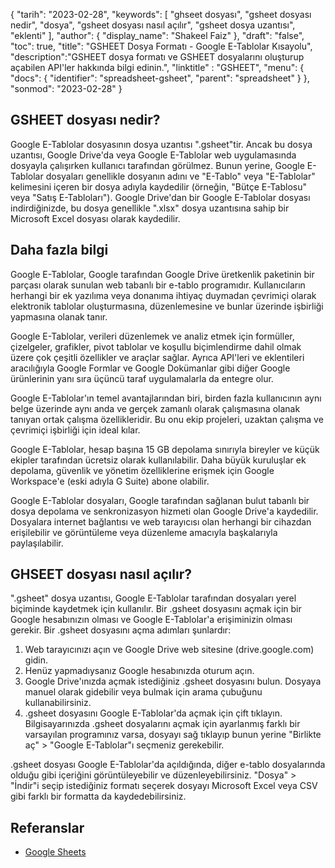 {
"tarih": "2023-02-28",
  "keywords": [
"ghseet dosyası",
"gsheet dosyası nedir",
"dosya",
"gsheet dosyası nasıl açılır",
"gsheet dosya uzantısı",
"eklenti"
],
  "author": {
"display_name": "Shakeel Faiz"
},
"draft": "false",
"toc": true,
"title": "GSHEET Dosya Formatı - Google E-Tablolar Kısayolu",
  "description":"GSHEET dosya formatı ve GSHEET dosyalarını oluşturup açabilen API'ler hakkında bilgi edinin.",
"linktitle" : "GSHEET",
  "menu": {
    "docs": {
      "identifier": "spreadsheet-gsheet",
      "parent": "spreadsheet"
}
},
"sonmod": "2023-02-28"
}

## GSHEET dosyası nedir?

Google E-Tablolar dosyasının dosya uzantısı ".gsheet"tir. Ancak bu dosya uzantısı, Google Drive'da veya Google E-Tablolar web uygulamasında dosyayla çalışırken kullanıcı tarafından görülmez. Bunun yerine, Google E-Tablolar dosyaları genellikle dosyanın adını ve "E-Tablo" veya "E-Tablolar" kelimesini içeren bir dosya adıyla kaydedilir (örneğin, "Bütçe E-Tablosu" veya "Satış E-Tabloları"). Google Drive'dan bir Google E-Tablolar dosyası indirdiğinizde, bu dosya genellikle ".xlsx" dosya uzantısına sahip bir Microsoft Excel dosyası olarak kaydedilir.

## Daha fazla bilgi

Google E-Tablolar, Google tarafından Google Drive üretkenlik paketinin bir parçası olarak sunulan web tabanlı bir e-tablo programıdır. Kullanıcıların herhangi bir ek yazılıma veya donanıma ihtiyaç duymadan çevrimiçi olarak elektronik tablolar oluşturmasına, düzenlemesine ve bunlar üzerinde işbirliği yapmasına olanak tanır.

Google E-Tablolar, verileri düzenlemek ve analiz etmek için formüller, çizelgeler, grafikler, pivot tablolar ve koşullu biçimlendirme dahil olmak üzere çok çeşitli özellikler ve araçlar sağlar. Ayrıca API'leri ve eklentileri aracılığıyla Google Formlar ve Google Dokümanlar gibi diğer Google ürünlerinin yanı sıra üçüncü taraf uygulamalarla da entegre olur.

Google E-Tablolar'ın temel avantajlarından biri, birden fazla kullanıcının aynı belge üzerinde aynı anda ve gerçek zamanlı olarak çalışmasına olanak tanıyan ortak çalışma özellikleridir. Bu onu ekip projeleri, uzaktan çalışma ve çevrimiçi işbirliği için ideal kılar.

Google E-Tablolar, hesap başına 15 GB depolama sınırıyla bireyler ve küçük ekipler tarafından ücretsiz olarak kullanılabilir. Daha büyük kuruluşlar ek depolama, güvenlik ve yönetim özelliklerine erişmek için Google Workspace'e (eski adıyla G Suite) abone olabilir.

Google E-Tablolar dosyaları, Google tarafından sağlanan bulut tabanlı bir dosya depolama ve senkronizasyon hizmeti olan Google Drive'a kaydedilir. Dosyalara internet bağlantısı ve web tarayıcısı olan herhangi bir cihazdan erişilebilir ve görüntüleme veya düzenleme amacıyla başkalarıyla paylaşılabilir.

## GHSEET dosyası nasıl açılır?

".gsheet" dosya uzantısı, Google E-Tablolar tarafından dosyaları yerel biçiminde kaydetmek için kullanılır. Bir .gsheet dosyasını açmak için bir Google hesabınızın olması ve Google E-Tablolar'a erişiminizin olması gerekir. Bir .gsheet dosyasını açma adımları şunlardır:

1. Web tarayıcınızı açın ve Google Drive web sitesine (drive.google.com) gidin.
2. Henüz yapmadıysanız Google hesabınızda oturum açın.
3. Google Drive'ınızda açmak istediğiniz .gsheet dosyasını bulun. Dosyaya manuel olarak gidebilir veya bulmak için arama çubuğunu kullanabilirsiniz.
4. .gsheet dosyasını Google E-Tablolar'da açmak için çift tıklayın. Bilgisayarınızda .gsheet dosyalarını açmak için ayarlanmış farklı bir varsayılan programınız varsa, dosyayı sağ tıklayıp bunun yerine "Birlikte aç" > "Google E-Tablolar"ı seçmeniz gerekebilir.

.gsheet dosyası Google E-Tablolar'da açıldığında, diğer e-tablo dosyalarında olduğu gibi içeriğini görüntüleyebilir ve düzenleyebilirsiniz. "Dosya" > "İndir"i seçip istediğiniz formatı seçerek dosyayı Microsoft Excel veya CSV gibi farklı bir formatta da kaydedebilirsiniz.

## Referanslar
* [Google Sheets](https://en.wikipedia.org/wiki/Google_Sheets)

